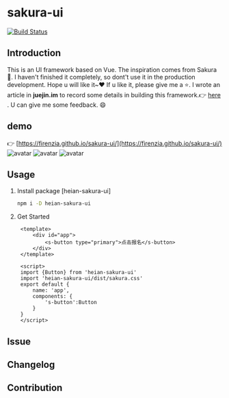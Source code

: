 # sakura-ui
[![Build Status](https://www.travis-ci.org/Firenzia/sakura-ui.svg?branch=master)](https://www.travis-ci.org/Firenzia/sakura-ui)

## Introduction
This is an UI framework based on Vue. The inspiration comes from Sakura :cherry_blossom:. 
I haven't finished it completely, so dont't use it in the production development. 
Hope u will like it~:heart: If u like it, please give me a :star:.
I wrote an article in **juejin.im** to record some details in building this framework.:point_right: [here](https://juejin.im/post/5cd8b450e51d453a580fa8e1) . 
U can give me some feedback. :smile:

## demo
:point_right: [https://firenzia.github.io/sakura-ui/](https://firenzia.github.io/sakura-ui/)</br>
![avatar](https://user-gold-cdn.xitu.io/2019/5/14/16ab1f527248e169?imageslim)
![avatar](https://user-gold-cdn.xitu.io/2019/5/14/16ab1f8f4d386114?imageslim)
![avatar](https://user-gold-cdn.xitu.io/2019/5/14/16ab3cec51014934?imageslim)



## Usage
1. Install package [heian-sakura-ui]
   ```sh
   npm i -D heian-sakura-ui
   ```
2. Get Started
   ```vue
    <template>
        <div id="app">
            <s-button type="primary">点击报名</s-button>
        </div>
    </template>

    <script>
    import {Button} from 'heian-sakura-ui'
    import 'heian-sakura-ui/dist/sakura.css'
    export default {
        name: 'app',
        components: {
            's-button':Button
        }
    }
    </script>

   ```
    
## Issue

## Changelog

## Contribution
